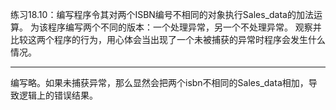 练习18.10：编写程序令其对两个ISBN编号不相同的对象执行Sales_data的加法运算。
			为该程序编写两个不同的版本：一个处理异常，另一个不处理异常。
			观察并比较这两个程序的行为，用心体会当出现了一个未被捕获的异常时程序会发生什么情况。

---

编写略。如果未捕获异常，那么显然会把两个isbn不相同的Sales_data相加，导致逻辑上的错误结果。

